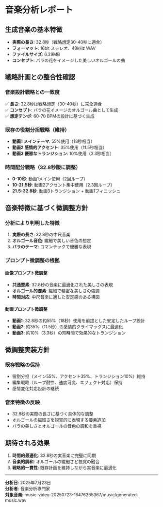 # 音楽分析レポート

## 生成音楽の基本特徴
- **実際の長さ**: 32.8秒（戦略想定30-40秒に適合）
- **フォーマット**: 16bit ステレオ、48kHz WAV
- **ファイルサイズ**: 6.29MB
- **コンセプト**: バラの花をイメージした美しいオルゴールの曲

## 戦略計画との整合性確認

### 音楽設計戦略との一致度
✅ **長さ**: 32.8秒は戦略想定（30-40秒）に完全適合  
✅ **コンセプト**: バラの花イメージのオルゴール曲として生成  
✅ **想定テンポ**: 60-70 BPMの設計に基づく生成  

### 既存の役割分担戦略（維持）
- **動画1 メインテーマ**: 55%使用（18秒相当）
- **動画2 感情的アクセント**: 35%使用（11.5秒相当）  
- **動画3 優雅なトランジション**: 10%使用（3.3秒相当）

### 時間配分戦略（32.8秒版に調整）
- **0-10秒**: 動画1メイン使用（2回ループ）
- **10-21.5秒**: 動画2アクセント集中使用（2.3回ループ）
- **21.5-32.8秒**: 動画3トランジション + 動画1フィニッシュ

## 音楽特徴に基づく微調整方針

### 分析により判明した特徴
1. **実際の長さ**: 32.8秒の中尺音楽
2. **オルゴール音色**: 繊細で美しい音色の想定
3. **バラのテーマ**: ロマンチックで優雅な表現

### プロンプト微調整の根拠

#### 画像プロンプト微調整
- **共通要素**: 32.8秒の音楽に最適化された美しさの表現
- **オルゴール的要素**: 繊細で精密な美しさの強調
- **時間対応**: 中尺音楽に適した安定感のある構図

#### 動画プロンプト微調整
- **動画1**: 32.8秒の約55%（18秒）使用を前提とした安定したループ設計
- **動画2**: 約35%（11.5秒）の感情的クライマックスに最適化
- **動画3**: 約10%（3.3秒）の短時間で効果的なトランジション

## 微調整実装方針

### 既存戦略の保持
- 役割分担（メイン55%、アクセント35%、トランジション10%）維持
- 編集戦略（ループ耐性、速度可変、エフェクト対応）保持
- 感情変化対応設計の継続

### 音楽特徴の反映
- 32.8秒の実際の長さに基づく具体的な調整
- オルゴールの繊細さを視覚的に表現する要素追加
- バラの美しさとオルゴールの音色の調和を重視

## 期待される効果
1. **時間的最適化**: 32.8秒の実音楽に完璧に同期
2. **音楽的調和**: オルゴールの繊細さと視覚の融合
3. **戦略的一貫性**: 既存計画を維持しながら実音楽に最適化

---
**分析日**: 2025年7月23日  
**分析者**: 音楽分析専門家  
**対象音楽**: music-video-20250723-16476265367/music/generated-music.wav
